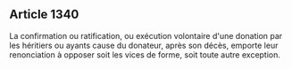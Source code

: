 Article 1340
----
La confirmation ou ratification, ou exécution volontaire d'une donation par les
héritiers ou ayants cause du donateur, après son décès, emporte leur
renonciation à opposer soit les vices de forme, soit toute autre exception.
